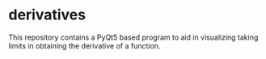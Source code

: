 # derivatives

This repository contains a PyQt5 based program to aid in visualizing
taking limits in obtaining the derivative of a function.
